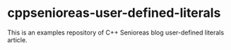 # cppsenioreas-user-defined-literals
This is an examples repository of C++ Senioreas blog user-defined literals article.

